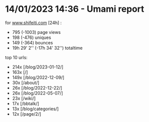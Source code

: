 # 14/01/2023 14:36 - Umami report
for www.shifeiti.com [24h] :

 - 795 (-1003) page views
 - 198 (-476) uniques
 - 149 (-364) bounces
 - 19h 29' 2'' (-17h 34' 32'') totaltime


top 10 urls:
 - 214x [/blog/2023-01-12/]
 - 163x [/]
 - 149x [/blog/2022-12-09/]
 - 30x [/about/]
 - 26x [/blog/2022-12-22/]
 - 26x [/blog/2022-05-07/]
 - 23x [/wiki/]
 - 17x [/bbtalk/]
 - 13x [/blog/categories/]
 - 12x [/page/2/]


